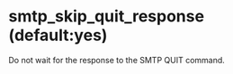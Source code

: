 # smtp_skip_quit_response (default:yes) 


Do not wait for the response to the SMTP QUIT command.



